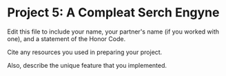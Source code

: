 # Project 5: A Compleat Serch Engyne

Edit this file to include your name, your partner's name (if you worked with one), and a statement of the Honor Code.

Cite any resources you used in preparing your project.

Also, describe the unique feature that you implemented.
